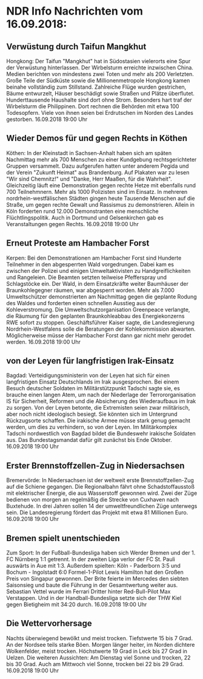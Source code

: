 # NDR Info Nachrichten vom 16.09.2018:


## Verwüstung durch Taifun Mangkhut
Hongkong: Der Taifun "Mangkhut" hat in Südostasien vielerorts eine Spur der Verwüstung hinterlassen. Der Wirbelsturm erreichte inzwischen China. Medien berichten von mindestens zwei Toten und mehr als 200 Verletzten. Große Teile der Südküste sowie die Millionenmetropole Hongkong kamen beinahe vollständig zum Stillstand. Zahlreiche Flüge wurden gestrichen, Bäume entwurzelt, Häuser beschädigt sowie Straßen und Plätze überflutet. Hunderttausende Haushalte sind dort ohne Strom. Besonders hart traf der Wirbelsturm die Philippinen. Dort rechnen die Behörden mit etwa 100 Todesopfern. Viele von ihnen seien bei Erdrutschen im Norden des Landes gestorben. 16.09.2018 19:00 Uhr 

## Wieder Demos für und gegen Rechts in Köthen
Köthen: In der Kleinstadt in Sachsen-Anhalt haben sich am späten Nachmittag mehr als 700 Menschen zu einer Kundgebung rechtsgerichteter Gruppen versammelt. Dazu aufgerufen hatten unter anderem Pegida und der Verein "Zukunft Heimat" aus Brandenburg. Auf Plakaten war zu lesen "Wir sind Chemnitz!" und "Danke, Herr Maaßen, für die Wahrheit". Gleichzeitig läuft eine Demonstration gegen rechte Hetze mit ebenfalls rund 700 Teilnehmnern. Mehr als 1000 Polizisten sind im Einsatz. In mehreren nordrhein-westfälischen Städten gingen heute Tausende Menschen auf die Straße, um gegen rechte Gewalt und Rassismus zu demonstrieren. Allein in Köln forderten rund 12.000 Demonstranten eine menschliche Flüchtlingspolitik. Auch in Dortmund und Gelsenkirchen gab es Veranstaltungen gegen Rechts. 16.09.2018 19:00 Uhr 

## Erneut Proteste am Hambacher Forst
Kerpen: Bei den Demonstrationen am Hambacher Forst sind Hunderte Teilnehmer in den abgesperrten Wald vorgedrungen. Dabei kam es zwischen der Polizei und einigen Umweltaktivisten zu Handgreiflichkeiten und Rangeleien. Die Beamten setzten teilweise Pfefferspray und Schlagstöcke ein. Der Wald, in dem Einsatzkräfte weiter Baumhäuser der Braunkohlegegner räumen, war abgesperrt worden. Mehr als 7.000 Umweltschützer demonstrierten am Nachmittag gegen die geplante Rodung des Waldes und forderten einen schnellen Ausstieg aus der Kohleverstromung. Die Umweltschutzorganisation Greenpeace verlangte, die Räumung für den geplanten Braunkohleabbau des Energiekonzerns RWE sofort zu stoppen. Geschäftsführer Kaiser sagte, die Landesregierung Nordrhein-Westfalens solle die Beratungen der Kohlekommission abwarten. Möglicherweise müsse der Hambacher Forst dann gar nicht mehr gerodet werden. 16.09.2018 19:00 Uhr 

## von der Leyen für langfristigen Irak-Einsatz
Bagdad: Verteidigungsministerin von der Leyen hat sich für einen langfristigen Einsatz Deutschlands im Irak ausgesprochen. Bei einem Besuch deutscher Soldaten im Militärstützpunkt Tadschi sagte sie, es brauche einen langen Atem, um nach der Niederlage der Terrororganisation IS für Sicherheit, Reformen und die Absicherung des Wiederaufbaus im Irak zu sorgen. Von der Leyen betonte, die Extremisten seien zwar militärisch, aber noch nicht ideologisch besiegt. Sie könnten sich im Untergrund Rückzugsorte schaffen. Die irakische Armee müsse stark genug gemacht werden, um dies zu verhindern, so von der Leyen. Im Militärkomplex Tadschi nordwestlich von Bagdad bildet die Bundeswehr irakische Soldaten aus. Das Bundestagsmandat dafür gilt zunächst bis Ende Oktober. 16.09.2018 19:00 Uhr 

## Erster Brennstoffzellen-Zug in Niedersachsen
Bremervörde: In Niedersachsen ist der weltweit erste Brennstoffzellen-Zug auf die Schiene gegangen. Die Regionalbahn fährt ohne Schadstoffausstoß mit elektrischer Energie, die aus Wasserstoff gewonnen wird. Zwei der Züge bedienen von morgen an regelmäßig die Strecke von Cuxhaven nach Buxtehude. In drei Jahren sollen 14 der umweltfreundlichen Züge unterwegs sein. Die Landesregierung fördert das Projekt mit etwa 81 Millionen Euro. 16.09.2018 19:00 Uhr 

## Bremen spielt unentschieden
Zum Sport: In der Fußball-Bundesliga haben sich Werder Bremen und der 1. FC Nürnberg 1:1 getrennt. In der zweiten Liga verlor der FC St. Pauli auswärts in Aue mit 1:3. Außerdem spielten:
Köln - Paderborn	3:5
und
Bochum - Ingolstadt	6:0
Formel-1-Pilot Lewis Hamilton hat den Großen Preis von Singapur gewonnen. Der Brite feierte im Mercedes den siebten Saisonsieg und baute die Führung in der Gesamtwertung weiter aus. Sebastian Vettel wurde im Ferrari Dritter hinter Red-Bull-Pilot Max Verstappen. Und in der Handball-Bundesliga setzte sich der THW Kiel gegen Bietigheim mit 34:20 durch. 16.09.2018 19:00 Uhr 

## Die Wettervorhersage
Nachts überwiegend bewölkt und meist trocken. Tiefstwerte 15 bis 7 Grad. An der Nordsee teils starke Böen. Morgen länger heiter, im Norden dichtere Wolkenfelder, meist trocken. Höchstwerte 19 Grad in Leck bis 27 Grad in Uelzen. Die weiteren Aussichten: Am Dienstag viel Sonne und trocken, 22 bis 30 Grad. Auch am Mittwoch viel Sonne, trocken bei 22 bis 29 Grad. 16.09.2018 19:00 Uhr 
